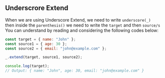 ## Underscrore Extend

When we are using Underscore Extend, we need to write `underscore(_)` then inside the `parenthesis()` we need to write the `target` and then `source/s`
You can understand by reading and considering the following codes below: 

```js
const target = { name: "John" };
const source1 = { age: 30 };
const source2 = { email: "john@example.com" };

_.extend(target, source1, source2);

console.log(target);
// Output: { name: "John", age: 30, email: "john@example.com" }
```

